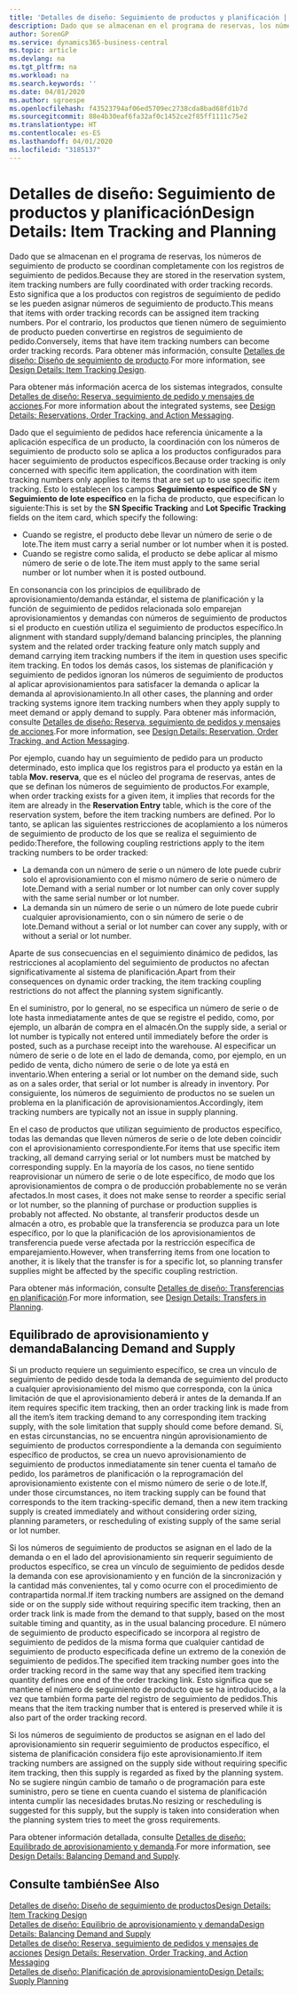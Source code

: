 ```yaml
---
title: 'Detalles de diseño: Seguimiento de productos y planificación | Documentos de Microsoft'
description: Dado que se almacenan en el programa de reservas, los números de seguimiento de producto se coordinan completamente con los registros de seguimiento de pedidos.
author: SorenGP
ms.service: dynamics365-business-central
ms.topic: article
ms.devlang: na
ms.tgt_pltfrm: na
ms.workload: na
ms.search.keywords: ''
ms.date: 04/01/2020
ms.author: sgroespe
ms.openlocfilehash: f43523794af06ed5709ec2738cda8bad68fd1b7d
ms.sourcegitcommit: 88e4b30eaf6fa32af0c1452ce2f85ff1111c75e2
ms.translationtype: HT
ms.contentlocale: es-ES
ms.lasthandoff: 04/01/2020
ms.locfileid: "3185137"
---
```

# <a name="design-details-item-tracking-and-planning"></a><span data-ttu-id="02182-103">Detalles de diseño: Seguimiento de productos y planificación</span><span class="sxs-lookup"><span data-stu-id="02182-103">Design Details: Item Tracking and Planning</span></span>
<span data-ttu-id="02182-104">Dado que se almacenan en el programa de reservas, los números de seguimiento de producto se coordinan completamente con los registros de seguimiento de pedidos.</span><span class="sxs-lookup"><span data-stu-id="02182-104">Because they are stored in the reservation system, item tracking numbers are fully coordinated with order tracking records.</span></span> <span data-ttu-id="02182-105">Esto significa que a los productos con registros de seguimiento de pedido se les pueden asignar números de seguimiento de producto.</span><span class="sxs-lookup"><span data-stu-id="02182-105">This means that items with order tracking records can be assigned item tracking numbers.</span></span> <span data-ttu-id="02182-106">Por el contrario, los productos que tienen número de seguimiento de producto pueden convertirse en registros de seguimiento de pedido.</span><span class="sxs-lookup"><span data-stu-id="02182-106">Conversely, items that have item tracking numbers can become order tracking records.</span></span> <span data-ttu-id="02182-107">Para obtener más información, consulte [Detalles de diseño: Diseño de seguimiento de producto](design-details-item-tracking-design.md).</span><span class="sxs-lookup"><span data-stu-id="02182-107">For more information, see [Design Details: Item Tracking Design](design-details-item-tracking-design.md).</span></span>

<span data-ttu-id="02182-108">Para obtener más información acerca de los sistemas integrados, consulte [Detalles de diseño: Reserva, seguimiento de pedido y mensajes de acciones](design-details-reservation-order-tracking-and-action-messaging.md).</span><span class="sxs-lookup"><span data-stu-id="02182-108">For more information about the integrated systems, see [Design Details: Reservations, Order Tracking, and Action Messaging](design-details-reservation-order-tracking-and-action-messaging.md).</span></span>

<span data-ttu-id="02182-109">Dado que el seguimiento de pedidos hace referencia únicamente a la aplicación específica de un producto, la coordinación con los números de seguimiento de producto solo se aplica a los productos configurados para hacer seguimiento de productos específicos.</span><span class="sxs-lookup"><span data-stu-id="02182-109">Because order tracking is only concerned with specific item application, the coordination with item tracking numbers only applies to items that are set up to use specific item tracking.</span></span> <span data-ttu-id="02182-110">Esto lo establecen los campos **Seguimiento específico de SN** y **Seguimiento de lote específico** en la ficha de producto, que especifican lo siguiente:</span><span class="sxs-lookup"><span data-stu-id="02182-110">This is set by the **SN Specific Tracking** and **Lot Specific Tracking** fields on the item card, which specify the following:</span></span>

- <span data-ttu-id="02182-111">Cuando se registre, el producto debe llevar un número de serie o de lote.</span><span class="sxs-lookup"><span data-stu-id="02182-111">The item must carry a serial number or lot number when it is posted.</span></span>
- <span data-ttu-id="02182-112">Cuando se registre como salida, el producto se debe aplicar al mismo número de serie o de lote.</span><span class="sxs-lookup"><span data-stu-id="02182-112">The item must apply to the same serial number or lot number when it is posted outbound.</span></span>

<span data-ttu-id="02182-113">En consonancia con los principios de equilibrado de aprovisionamiento/demanda estándar, el sistema de planificación y la función de seguimiento de pedidos relacionada solo emparejan aprovisionamientos y demandas con números de seguimiento de productos si el producto en cuestión utiliza el seguimiento de productos específico.</span><span class="sxs-lookup"><span data-stu-id="02182-113">In alignment with standard supply/demand balancing principles, the planning system and the related order tracking feature only match supply and demand carrying item tracking numbers if the item in question uses specific item tracking.</span></span> <span data-ttu-id="02182-114">En todos los demás casos, los sistemas de planificación y seguimiento de pedidos ignoran los números de seguimiento de productos al aplicar aprovisionamientos para satisfacer la demanda o aplicar la demanda al aprovisionamiento.</span><span class="sxs-lookup"><span data-stu-id="02182-114">In all other cases, the planning and order tracking systems ignore item tracking numbers when they apply supply to meet demand or apply demand to supply.</span></span> <span data-ttu-id="02182-115">Para obtener más información, consulte [Detalles de diseño: Reserva, seguimiento de pedidos y mensajes de acciones](design-details-reservation-order-tracking-and-action-messaging.md).</span><span class="sxs-lookup"><span data-stu-id="02182-115">For more information, see [Design Details: Reservation, Order Tracking, and Action Messaging](design-details-reservation-order-tracking-and-action-messaging.md).</span></span>

<span data-ttu-id="02182-116">Por ejemplo, cuando hay un seguimiento de pedido para un producto determinado, esto implica que los registros para el producto ya están en la tabla **Mov. reserva**, que es el núcleo del programa de reservas, antes de que se definan los números de seguimiento de productos.</span><span class="sxs-lookup"><span data-stu-id="02182-116">For example, when order tracking exists for a given item, it implies that records for the item are already in the **Reservation Entry** table, which is the core of the reservation system, before the item tracking numbers are defined.</span></span> <span data-ttu-id="02182-117">Por lo tanto, se aplican las siguientes restricciones de acoplamiento a los números de seguimiento de producto de los que se realiza el seguimiento de pedido:</span><span class="sxs-lookup"><span data-stu-id="02182-117">Therefore, the following coupling restrictions apply to the item tracking numbers to be order tracked:</span></span>

- <span data-ttu-id="02182-118">La demanda con un número de serie o un número de lote puede cubrir solo el aprovisionamiento con el mismo número de serie o número de lote.</span><span class="sxs-lookup"><span data-stu-id="02182-118">Demand with a serial number or lot number can only cover supply with the same serial number or lot number.</span></span>
- <span data-ttu-id="02182-119">La demanda sin un número de serie o un número de lote puede cubrir cualquier aprovisionamiento, con o sin número de serie o de lote.</span><span class="sxs-lookup"><span data-stu-id="02182-119">Demand without a serial or lot number can cover any supply, with or without a serial or lot number.</span></span>

<span data-ttu-id="02182-120">Aparte de sus consecuencias en el seguimiento dinámico de pedidos, las restricciones al acoplamiento del seguimiento de productos no afectan significativamente al sistema de planificación.</span><span class="sxs-lookup"><span data-stu-id="02182-120">Apart from their consequences on dynamic order tracking, the item tracking coupling restrictions do not affect the planning system significantly.</span></span>

<span data-ttu-id="02182-121">En el suministro, por lo general, no se especifica un número de serie o de lote hasta inmediatamente antes de que se registre el pedido, como, por ejemplo, un albarán de compra en el almacén.</span><span class="sxs-lookup"><span data-stu-id="02182-121">On the supply side, a serial or lot number is typically not entered until immediately before the order is posted, such as a purchase receipt into the warehouse.</span></span> <span data-ttu-id="02182-122">Al especificar un número de serie o de lote en el lado de demanda, como, por ejemplo, en un pedido de venta, dicho número de serie o de lote ya está en inventario.</span><span class="sxs-lookup"><span data-stu-id="02182-122">When entering a serial or lot number on the demand side, such as on a sales order, that serial or lot number is already in inventory.</span></span> <span data-ttu-id="02182-123">Por consiguiente, los números de seguimiento de productos no se suelen un problema en la planificación de aprovisionamientos.</span><span class="sxs-lookup"><span data-stu-id="02182-123">Accordingly, item tracking numbers are typically not an issue in supply planning.</span></span>

<span data-ttu-id="02182-124">En el caso de productos que utilizan seguimiento de productos específico, todas las demandas que lleven números de serie o de lote deben coincidir con el aprovisionamiento correspondiente.</span><span class="sxs-lookup"><span data-stu-id="02182-124">For items that use specific item tracking, all demand carrying serial or lot numbers must be matched by corresponding supply.</span></span> <span data-ttu-id="02182-125">En la mayoría de los casos, no tiene sentido reaprovisionar un número de serie o de lote específico, de modo que los aprovisionamientos de compra o de producción probablemente no se verán afectados.</span><span class="sxs-lookup"><span data-stu-id="02182-125">In most cases, it does not make sense to reorder a specific serial or lot number, so the planning of purchase or production supplies is probably not affected.</span></span> <span data-ttu-id="02182-126">No obstante, al transferir productos desde un almacén a otro, es probable que la transferencia se produzca para un lote específico, por lo que la planificación de los aprovisionamientos de transferencia puede verse afectada por la restricción específica de emparejamiento.</span><span class="sxs-lookup"><span data-stu-id="02182-126">However, when transferring items from one location to another, it is likely that the transfer is for a specific lot, so planning transfer supplies might be affected by the specific coupling restriction.</span></span>

<span data-ttu-id="02182-127">Para obtener más información, consulte [Detalles de diseño: Transferencias en planificación](design-details-transfers-in-planning.md).</span><span class="sxs-lookup"><span data-stu-id="02182-127">For more information, see [Design Details: Transfers in Planning](design-details-transfers-in-planning.md).</span></span>

## <a name="balancing-demand-and-supply"></a><span data-ttu-id="02182-128">Equilibrado de aprovisionamiento y demanda</span><span class="sxs-lookup"><span data-stu-id="02182-128">Balancing Demand and Supply</span></span>
<span data-ttu-id="02182-129">Si un producto requiere un seguimiento específico, se crea un vínculo de seguimiento de pedido desde toda la demanda de seguimiento del producto a cualquier aprovisionamiento del mismo que corresponda, con la única limitación de que el aprovisionamiento deberá ir antes de la demanda.</span><span class="sxs-lookup"><span data-stu-id="02182-129">If an item requires specific item tracking, then an order tracking link is made from all the item’s item tracking demand to any corresponding item tracking supply, with the sole limitation that supply should come before demand.</span></span> <span data-ttu-id="02182-130">Si, en estas circunstancias, no se encuentra ningún aprovisionamiento de seguimiento de productos correspondiente a la demanda con seguimiento específico de productos, se crea un nuevo aprovisionamiento de seguimiento de productos inmediatamente sin tener cuenta el tamaño de pedido, los parámetros de planificación o la reprogramación del aprovisionamiento existente con el mismo número de serie o de lote.</span><span class="sxs-lookup"><span data-stu-id="02182-130">If, under those circumstances, no item tracking supply can be found that corresponds to the item tracking-specific demand, then a new item tracking supply is created immediately and without considering order sizing, planning parameters, or rescheduling of existing supply of the same serial or lot number.</span></span>

<span data-ttu-id="02182-131">Si los números de seguimiento de productos se asignan en el lado de la demanda o en el lado del aprovisionamiento sin requerir seguimiento de productos específico, se crea un vínculo de seguimiento de pedidos desde la demanda con ese aprovisionamiento y en función de la sincronización y la cantidad más convenientes, tal y como ocurre con el procedimiento de contrapartida normal.</span><span class="sxs-lookup"><span data-stu-id="02182-131">If item tracking numbers are assigned on the demand side or on the supply side without requiring specific item tracking, then an order track link is made from the demand to that supply, based on the most suitable timing and quantity, as in the usual balancing procedure.</span></span> <span data-ttu-id="02182-132">El número de seguimiento de producto especificado se incorpora al registro de seguimiento de pedidos de la misma forma que cualquier cantidad de seguimiento de producto especificada define un extremo de la conexión de seguimiento de pedidos.</span><span class="sxs-lookup"><span data-stu-id="02182-132">The specified item tracking number goes into the order tracking record in the same way that any specified item tracking quantity defines one end of the order tracking link.</span></span> <span data-ttu-id="02182-133">Esto significa que se mantiene el número de seguimiento de producto que se ha introducido, a la vez que también forma parte del registro de seguimiento de pedidos.</span><span class="sxs-lookup"><span data-stu-id="02182-133">This means that the item tracking number that is entered is preserved while it is also part of the order tracking record.</span></span>

<span data-ttu-id="02182-134">Si los números de seguimiento de productos se asignan en el lado del aprovisionamiento sin requerir seguimiento de productos específico, el sistema de planificación considera fijo este aprovisionamiento.</span><span class="sxs-lookup"><span data-stu-id="02182-134">If item tracking numbers are assigned on the supply side without requiring specific item tracking, then this supply is regarded as fixed by the planning system.</span></span> <span data-ttu-id="02182-135">No se sugiere ningún cambio de tamaño o de programación para este suministro, pero se tiene en cuenta cuando el sistema de planificación intenta cumplir las necesidades brutas.</span><span class="sxs-lookup"><span data-stu-id="02182-135">No resizing or rescheduling is suggested for this supply, but the supply is taken into consideration when the planning system tries to meet the gross requirements.</span></span>

<span data-ttu-id="02182-136">Para obtener información detallada, consulte [Detalles de diseño: Equilibrado de aprovisionamiento y demanda](design-details-balancing-demand-and-supply.md).</span><span class="sxs-lookup"><span data-stu-id="02182-136">For more information, see [Design Details: Balancing Demand and Supply](design-details-balancing-demand-and-supply.md).</span></span>  

## <a name="see-also"></a><span data-ttu-id="02182-137">Consulte también</span><span class="sxs-lookup"><span data-stu-id="02182-137">See Also</span></span>  
[<span data-ttu-id="02182-138">Detalles de diseño: Diseño de seguimiento de productos</span><span class="sxs-lookup"><span data-stu-id="02182-138">Design Details: Item Tracking Design</span></span>](design-details-item-tracking-design.md)  
[<span data-ttu-id="02182-139">Detalles de diseño: Equilibrio de aprovisionamiento y demanda</span><span class="sxs-lookup"><span data-stu-id="02182-139">Design Details: Balancing Demand and Supply</span></span>](design-details-balancing-demand-and-supply.md)  
<span data-ttu-id="02182-140">[Detalles de diseño: Reserva, seguimiento de pedidos y mensajes de acciones](design-details-reservation-order-tracking-and-action-messaging.md) </span><span class="sxs-lookup"><span data-stu-id="02182-140">[Design Details: Reservation, Order Tracking, and Action Messaging](design-details-reservation-order-tracking-and-action-messaging.md) </span></span>  
[<span data-ttu-id="02182-141">Detalles de diseño: Planificación de aprovisionamiento</span><span class="sxs-lookup"><span data-stu-id="02182-141">Design Details: Supply Planning</span></span>](design-details-supply-planning.md)  

